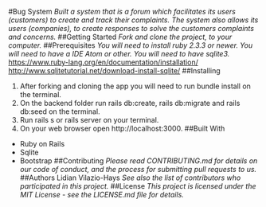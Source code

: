 #Bug System
  *Built a system that is a forum which facilitates its users (customers) to create and track their complaints.  The system also allows its users (companies), to create responses to solve the customers complaints and concerns.*
##Getting Started
  *Fork and clone the project, to your computer.*
##Prerequisites
  *You will need to install ruby 2.3.3 or newer. You will need to have a IDE Atom or other.*
  *You will need to have sqlite3.*
  https://www.ruby-lang.org/en/documentation/installation/
  http://www.sqlitetutorial.net/download-install-sqlite/
##Installing
1. After forking and cloning the app you will need to run bundle install on the terminal.
2. On the backend folder run rails db:create, rails db:migrate and rails db:seed on the terminal.
3. Run rails s or rails server on your terminal.
4. On your web browser open http://localhost:3000.
##Built With
* Ruby on Rails
* Sqlite
* Bootstrap
##Contributing
  *Please read CONTRIBUTING.md for details on our code of conduct, and the process for submitting pull requests to us.*
##Authors
Lidian Vilazio-Hays
  *See also the list of contributors who participated in this project.*
##License
  *This project is licensed under the MIT License - see the LICENSE.md file for details.*
